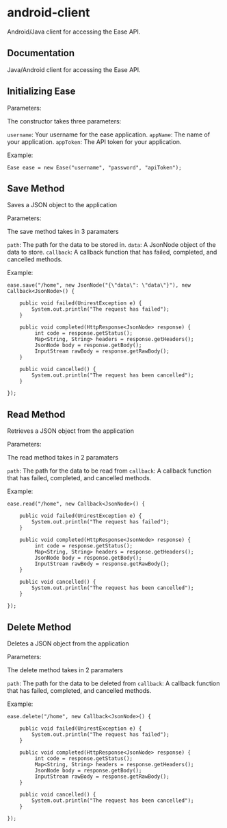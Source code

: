 # android-client
Android/Java client for accessing the Ease API.

## Documentation

Java/Android client for accessing the Ease API.

## Initializing Ease

Parameters:

The constructor takes three parameters:

`username`: Your username for the ease application. 
`appName`: The name of your application.
`appToken`: The API token for your application.

Example:
```
Ease ease = new Ease("username", "password", "apiToken");
```
## Save Method

Saves a JSON object to the application

Parameters:

The save method takes in 3 paramaters

`path`: The path for the data to be stored in.
`data`: A JsonNode object of the data to store. 
`callback`: A callback function that has failed, completed, and cancelled methods.

Example:
```
ease.save("/home", new JsonNode("{\"data\": \"data\"}"), new Callback<JsonNode>() {

    public void failed(UnirestException e) {
        System.out.println("The request has failed");
    }

    public void completed(HttpResponse<JsonNode> response) {
         int code = response.getStatus();
         Map<String, String> headers = response.getHeaders();
         JsonNode body = response.getBody();
         InputStream rawBody = response.getRawBody();
    }

    public void cancelled() {
        System.out.println("The request has been cancelled");
    }

});
```
## Read Method

Retrieves a JSON object from the application

Parameters:

The read method takes in 2 paramaters

`path`: The path for the data to be read from 
`callback`: A callback function that has failed, completed, and cancelled methods.

Example:
```
ease.read("/home", new Callback<JsonNode>() {

    public void failed(UnirestException e) {
        System.out.println("The request has failed");
    }

    public void completed(HttpResponse<JsonNode> response) {
         int code = response.getStatus();
         Map<String, String> headers = response.getHeaders();
         JsonNode body = response.getBody();
         InputStream rawBody = response.getRawBody();
    }

    public void cancelled() {
        System.out.println("The request has been cancelled");
    }

});
```
## Delete Method

Deletes a JSON object from the application

Parameters:

The delete method takes in 2 paramaters

`path`: The path for the data to be deleted from 
`callback`: A callback function that has failed, completed, and cancelled methods.

Example:
```
ease.delete("/home", new Callback<JsonNode>() {

    public void failed(UnirestException e) {
        System.out.println("The request has failed");
    }

    public void completed(HttpResponse<JsonNode> response) {
         int code = response.getStatus();
         Map<String, String> headers = response.getHeaders();
         JsonNode body = response.getBody();
         InputStream rawBody = response.getRawBody();
    }

    public void cancelled() {
        System.out.println("The request has been cancelled");
    }

});
```
